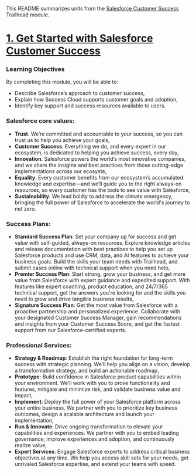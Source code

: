 This README summarizes  units from the [Salesforce Customer Success](https://trailhead.salesforce.com/content/learn/modules/salesforce-success-cloud-basics?trail_id=achieve-your-goals-with-success-cloud) Trailhead module.

# [1. Get Started with Salesforce Customer Success](https://trailhead.salesforce.com/content/learn/modules/salesforce-success-cloud-basics/get-started-with-salesforce-success-cloud?trail_id=achieve-your-goals-with-success-cloud)

### Learning Objectives
By completing this module, you will be able to:

* Describe Salesforce’s approach to customer success,
* Explain how Success Cloud supports customer goals and adoption,
* Identify key support and success resources available to users.

### Salesforce core values:
* **Trust**. We’re committed and accountable to your success, so you can trust us to help you achieve your goals,
* **Customer Success**. Everything we do, and every expert in our ecosystem, is dedicated to helping you achieve success, every day,
* **Innovation**. Salesforce powers the world’s most innovative companies, and we share the insights and best practices from those cutting-edge implementations across our ecosyste,
* **Equality**. Every customer benefits from our ecosystem’s accumulated knowledge and expertise—and we’ll guide you to the right always-on resources, so every customer has the tools to see value with Salesforce,
* **Sustainability**. We lead boldly to address the climate emergency, bringing the full power of Salesforce to accelerate the world's journey to net zero.

### Success Plans:
* **Standard Success Plan**: Set your company up for success and get value with self-guided, always-on resources. Explore knowledge articles and release documentation with best practices to help you set up Salesforce products and use CRM, data, and AI features to achieve your business goals. Build the skills your team needs with Trailhead, and submit cases online with technical support when you need help,
* **Premier Success Plan**: Start strong, grow your business, and get more value from Salesforce with expert guidance and expedited support. With features like expert coaching, product education, and 24/7/365 technical support, get the answers you're looking for and the skills you need to grow and drive tangible business results,
* **Signature Success Plan**: Get the most value from Salesforce with a proactive partnership and personalized experience. Collaborate with your designated Customer Success Manager, gain recommendations and insights from your Customer Success Score, and get the fastest support from our Salesforce-certified experts.

### Professional Services:
* **Strategy & Roadmap**: Establish the right foundation for long-term success with strategic planning. We’ll help you align on a vision, develop a transformation strategy, and build an actionable roadmap,
* **Prototype**: Build confidence in Salesforce product capabilities within your environment. We’ll work with you to prove functionality and features, mitigate and minimize risk, and validate business value and impact,
* **Implement**: Deploy the full power of your Salesforce platform across your entire business. We partner with you to prioritize key business outcomes, design a scalable architecture and launch your implementation,
* **Run & Innovate**: Drive ongoing transformation to elevate your capabilities and experiences. We partner with you to embed leading governance, improve experiences and adoption, and continuously realize value,
* **Expert Services**: Engage Salesforce experts to address critical business objectives at any time. We help you access skill sets for your needs, get unrivaled Salesforce expertise, and extend your teams with speed.
